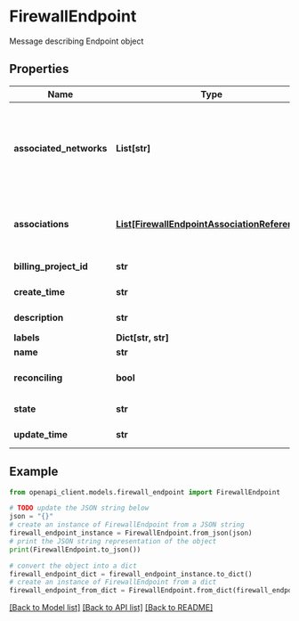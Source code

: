# FirewallEndpoint

Message describing Endpoint object

## Properties

Name | Type | Description | Notes
------------ | ------------- | ------------- | -------------
**associated_networks** | **List[str]** | Output only. List of networks that are associated with this endpoint in the local zone. This is a projection of the FirewallEndpointAssociations pointing at this endpoint. A network will only appear in this list after traffic routing is fully configured. Format: projects/{project}/global/networks/{name}. | [optional] [readonly] 
**associations** | [**List[FirewallEndpointAssociationReference]**](FirewallEndpointAssociationReference.md) | Output only. List of FirewallEndpointAssociations that are associated to this endpoint. An association will only appear in this list after traffic routing is fully configured. | [optional] [readonly] 
**billing_project_id** | **str** | Required. Project to bill on endpoint uptime usage. | [optional] 
**create_time** | **str** | Output only. Create time stamp | [optional] [readonly] 
**description** | **str** | Optional. Description of the firewall endpoint. Max length 2048 characters. | [optional] 
**labels** | **Dict[str, str]** | Optional. Labels as key value pairs | [optional] 
**name** | **str** | Immutable. Identifier. name of resource | [optional] 
**reconciling** | **bool** | Output only. Whether reconciling is in progress, recommended per https://google.aip.dev/128. | [optional] [readonly] 
**state** | **str** | Output only. Current state of the endpoint. | [optional] [readonly] 
**update_time** | **str** | Output only. Update time stamp | [optional] [readonly] 

## Example

```python
from openapi_client.models.firewall_endpoint import FirewallEndpoint

# TODO update the JSON string below
json = "{}"
# create an instance of FirewallEndpoint from a JSON string
firewall_endpoint_instance = FirewallEndpoint.from_json(json)
# print the JSON string representation of the object
print(FirewallEndpoint.to_json())

# convert the object into a dict
firewall_endpoint_dict = firewall_endpoint_instance.to_dict()
# create an instance of FirewallEndpoint from a dict
firewall_endpoint_from_dict = FirewallEndpoint.from_dict(firewall_endpoint_dict)
```
[[Back to Model list]](../README.md#documentation-for-models) [[Back to API list]](../README.md#documentation-for-api-endpoints) [[Back to README]](../README.md)


